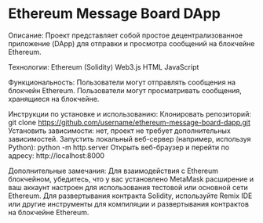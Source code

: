 # Ethereum Message Board DApp
Описание:
Проект представляет собой простое децентрализованное приложение (DApp) для отправки и просмотра сообщений на блокчейне Ethereum.

Технологии:
Ethereum (Solidity)
Web3.js
HTML
JavaScript

Функциональность:
Пользователи могут отправлять сообщения на блокчейн Ethereum.
Пользователи могут просматривать сообщения, хранящиеся на блокчейне.

Инструкции по установке и использованию:
Клонировать репозиторий: git clone https://github.com/username/ethereum-message-board-dapp.git
Установить зависимости: нет, проект не требует дополнительных зависимостей.
Запустить локальный веб-сервер (например, используя Python): python -m http.server
Открыть веб-браузер и перейти по адресу: http://localhost:8000

Дополнительные замечания:
Для взаимодействия с Ethereum блокчейном, убедитесь, что у вас установлено MetaMask расширение и ваш аккаунт настроен для использования тестовой или основной сети Ethereum.
Для развертывания контракта Solidity, используйте Remix IDE или другие инструменты для компиляции и развертывания контрактов на блокчейне Ethereum.
